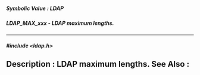 ##### Symbolic Value : LDAP
##### LDAP_MAX_xxx - LDAP maximum lengths.
---
##### #include <ldap.h>
**Description :**
LDAP maximum lengths.
**See Also :**
[](D:/md_files/.md)
---
